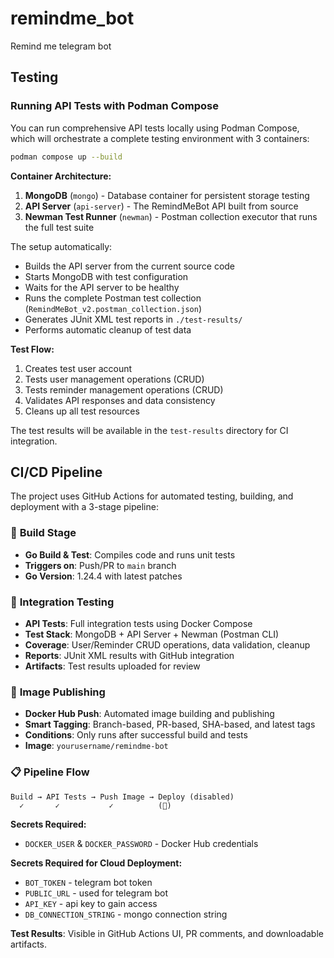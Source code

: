 # remindme_bot
Remind me telegram bot

## Testing

### Running API Tests with Podman Compose

You can run comprehensive API tests locally using Podman Compose, which will orchestrate a complete testing environment with 3 containers:

```bash
podman compose up --build
```

**Container Architecture:**
1. **MongoDB** (`mongo`) - Database container for persistent storage testing
2. **API Server** (`api-server`) - The RemindMeBot API built from source
3. **Newman Test Runner** (`newman`) - Postman collection executor that runs the full test suite

The setup automatically:
- Builds the API server from the current source code
- Starts MongoDB with test configuration
- Waits for the API server to be healthy
- Runs the complete Postman test collection (`RemindMeBot_v2.postman_collection.json`)
- Generates JUnit XML test reports in `./test-results/`
- Performs automatic cleanup of test data

**Test Flow:**
1. Creates test user account
2. Tests user management operations (CRUD)
3. Tests reminder management operations (CRUD)
4. Validates API responses and data consistency
5. Cleans up all test resources

The test results will be available in the `test-results` directory for CI integration.

## CI/CD Pipeline

The project uses GitHub Actions for automated testing, building, and deployment with a 3-stage pipeline:

### 🔨 **Build Stage**
- **Go Build & Test**: Compiles code and runs unit tests
- **Triggers on**: Push/PR to `main` branch
- **Go Version**: 1.24.4 with latest patches

### 🧪 **Integration Testing**
- **API Tests**: Full integration tests using Docker Compose
- **Test Stack**: MongoDB + API Server + Newman (Postman CLI)
- **Coverage**: User/Reminder CRUD operations, data validation, cleanup
- **Reports**: JUnit XML results with GitHub integration
- **Artifacts**: Test results uploaded for review

### 🚀 **Image Publishing**
- **Docker Hub Push**: Automated image building and publishing
- **Smart Tagging**: Branch-based, PR-based, SHA-based, and latest tags
- **Conditions**: Only runs after successful build and tests
- **Image**: `yourusername/remindme-bot`

### 📋 **Pipeline Flow**
```
Build → API Tests → Push Image → Deploy (disabled)
  ✓       ✓           ✓          (🚫)
```

**Secrets Required:**
- `DOCKER_USER` & `DOCKER_PASSWORD` - Docker Hub credentials

**Secrets Required for Cloud Deployment:**
- `BOT_TOKEN` - telegram bot token
- `PUBLIC_URL` - used for telegram bot
- `API_KEY` - api key to gain access
- `DB_CONNECTION_STRING` - mongo connection string

**Test Results**: Visible in GitHub Actions UI, PR comments, and downloadable artifacts.
